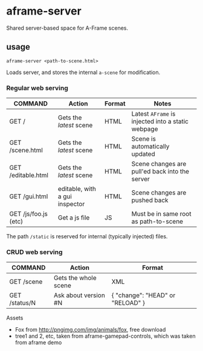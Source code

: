 # aframe-server
Shared server-based space for A-Frame scenes.

## usage

````
aframe-server <path-to-scene.html>
````

Loads server, and stores the internal `a-scene` for modification.

### Regular web serving

COMMAND               | Action                         | Format | Notes
----------------------|--------------------------------|--------|-----
GET /                 | Gets the *latest* scene        | HTML   | Latest `AFrame` is injected into a static webpage
GET /scene.html       | Gets the *latest* scene        | HTML   | Scene is automatically updated
GET /editable.html    | Gets the *latest* scene        | HTML   | Scene changes are pull'ed back into the server
GET /gui.html         | editable, with a gui inspector | HTML   | Scene changes are pushed back
GET /js/foo.js  (etc) | Get a js file                  | JS     | Must be in same root as path-to-scene

The path `/static` is reserved for internal (typically injected) files.

### CRUD web serving


COMMAND    | Action                   | Format
-----------|--------------------------|--------
GET /scene | Gets the whole scene     | XML
GET /status/N | Ask about version #N  | { "change": "HEAD" or "RELOAD" }

Assets
 * Fox from http://pngimg.com/img/animals/fox, free download
 * tree1 and 2, etc, taken from aframe-gamepad-controls, which was taken from aframe demo
